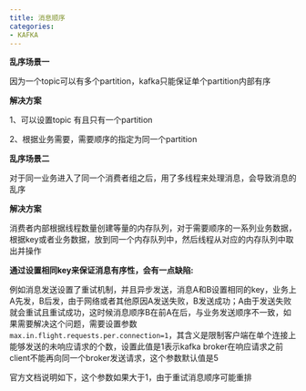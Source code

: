 ```yaml
---
title: 消息顺序
categories: 
- KAFKA
---
```


**乱序场景一**

因为一个topic可以有多个partition，kafka只能保证单个partition内部有序

**解决方案**

1、可以设置topic 有且只有一个partition

2、根据业务需要，需要顺序的指定为同一个partition

**乱序场景二**

对于同一业务进入了同一个消费者组之后，用了多线程来处理消息，会导致消息的乱序

**解决方案**

消费者内部根据线程数量创建等量的内存队列，对于需要顺序的一系列业务数据，根据key或者业务数据，放到同一个内存队列中，然后线程从对应的内存队列中取出并操作

**通过设置相同key来保证消息有序性，会有一点缺陷:**

例如消息发送设置了重试机制，并且异步发送，消息A和B设置相同的key，业务上A先发，B后发，由于网络或者其他原因A发送失败，B发送成功；A由于发送失败就会重试且重试成功，这时候消息顺序B在前A在后，与业务发送顺序不一致，如果需要解决这个问题，需要设置参数`max.in.flight.requests.per.connection=1`，其含义是限制客户端在单个连接上能够发送的未响应请求的个数，设置此值是1表示kafka broker在响应请求之前client不能再向同一个broker发送请求，这个参数默认值是5

官方文档说明如下，这个参数如果大于1，由于重试消息顺序可能重排

